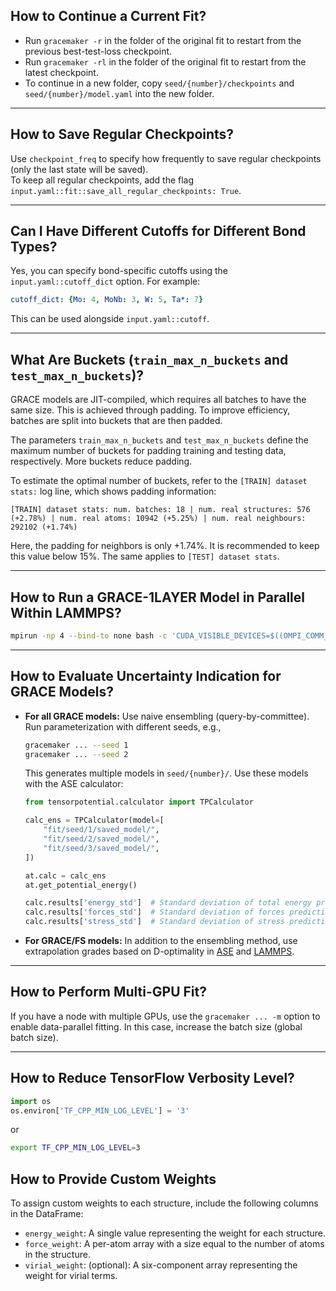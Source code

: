 ## How to Continue a Current Fit?

- Run `gracemaker -r` in the folder of the original fit to restart from the previous best-test-loss checkpoint.  
- Run `gracemaker -rl` in the folder of the original fit to restart from the latest checkpoint.  
- To continue in a new folder, copy `seed/{number}/checkpoints` and `seed/{number}/model.yaml` into the new folder.  

---

## How to Save Regular Checkpoints?

Use `checkpoint_freq` to specify how frequently to save regular checkpoints (only the last state will be saved).  
To keep all regular checkpoints, add the flag `input.yaml::fit::save_all_regular_checkpoints: True`.  

---

## Can I Have Different Cutoffs for Different Bond Types?

Yes, you can specify bond-specific cutoffs using the `input.yaml::cutoff_dict` option. For example:  
```yaml
cutoff_dict: {Mo: 4, MoNb: 3, W: 5, Ta*: 7}
```  
This can be used alongside `input.yaml::cutoff`.  

---

## What Are Buckets (`train_max_n_buckets` and `test_max_n_buckets`)?

GRACE models are JIT-compiled, which requires all batches to have the same size. This is achieved through padding. To improve efficiency, batches are split into buckets that are then padded.  

The parameters `train_max_n_buckets` and `test_max_n_buckets` define the maximum number of buckets for padding training and testing data, respectively. More buckets reduce padding.  

To estimate the optimal number of buckets, refer to the `[TRAIN] dataset stats:` log line, which shows padding information:  
```
[TRAIN] dataset stats: num. batches: 18 | num. real structures: 576 (+2.78%) | num. real atoms: 10942 (+5.25%) | num. real neighbours: 292102 (+1.74%)
```  
Here, the padding for neighbors is only +1.74%. It is recommended to keep this value below 15%. The same applies to `[TEST] dataset stats`.  

---

## How to Run a GRACE-1LAYER Model in Parallel Within LAMMPS?

```bash
mpirun -np 4 --bind-to none bash -c 'CUDA_VISIBLE_DEVICES=$((OMPI_COMM_WORLD_RANK % 4)) lmp -in in.lammps'
```

---

## How to Evaluate Uncertainty Indication for GRACE Models?

- **For all GRACE models:** Use naive ensembling (query-by-committee). Run parameterization with different seeds, e.g.,  
  ```bash
  gracemaker ... --seed 1
  gracemaker ... --seed 2
  ```
  This generates multiple models in `seed/{number}/`. Use these models with the ASE calculator:  
  ```python
  from tensorpotential.calculator import TPCalculator

  calc_ens = TPCalculator(model=[
      "fit/seed/1/saved_model/",
      "fit/seed/2/saved_model/",
      "fit/seed/3/saved_model/",
  ])

  at.calc = calc_ens
  at.get_potential_energy()

  calc.results['energy_std']  # Standard deviation of total energy predictions
  calc.results['forces_std']  # Standard deviation of forces predictions
  calc.results['stress_std']  # Standard deviation of stress predictions
  ```
  
- **For GRACE/FS models:** In addition to the ensembling method, use extrapolation grades based on D-optimality in [ASE](../quickstart/#gracefs_1) and [LAMMPS](../quickstart/#lammps-gracefs).  

---

## How to Perform Multi-GPU Fit?

If you have a node with multiple GPUs, use the `gracemaker ... -m` option to enable data-parallel fitting. In this case, increase the batch size (global batch size).  

---

## How to Reduce TensorFlow Verbosity Level?

```python
import os
os.environ['TF_CPP_MIN_LOG_LEVEL'] = '3'
```

or  

```bash
export TF_CPP_MIN_LOG_LEVEL=3
```  

## How to Provide Custom Weights

To assign custom weights to each structure, include the following columns in the DataFrame:

* `energy_weight`: A single value representing the weight for each structure.
* `force_weight`: A per-atom array with a size equal to the number of atoms in the structure.
* `virial_weight`: (optional): A six-component array representing the weight for virial terms.